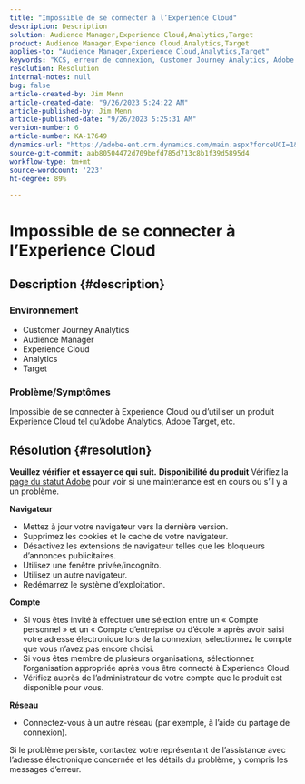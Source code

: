```yaml
---
title: "Impossible de se connecter à l’Experience Cloud"
description: Description
solution: Audience Manager,Experience Cloud,Analytics,Target
product: Audience Manager,Experience Cloud,Analytics,Target
applies-to: "Audience Manager,Experience Cloud,Analytics,Target"
keywords: "KCS, erreur de connexion, Customer Journey Analytics, Adobe Analytics, Experience Cloud"
resolution: Resolution
internal-notes: null
bug: false
article-created-by: Jim Menn
article-created-date: "9/26/2023 5:24:22 AM"
article-published-by: Jim Menn
article-published-date: "9/26/2023 5:25:31 AM"
version-number: 6
article-number: KA-17649
dynamics-url: "https://adobe-ent.crm.dynamics.com/main.aspx?forceUCI=1&pagetype=entityrecord&etn=knowledgearticle&id=634b7ff2-2c5c-ee11-be6f-6045bd006268"
source-git-commit: aab80504472d709befd785d713c8b1f39d5895d4
workflow-type: tm+mt
source-wordcount: '223'
ht-degree: 89%

---
```


# Impossible de se connecter à l’Experience Cloud

## Description {#description}


### <b>Environnement</b>

- Customer Journey Analytics
- Audience Manager
- Experience Cloud
- Analytics
- Target


### <b>Problème/Symptômes</b>

Impossible de se connecter à Experience Cloud ou d’utiliser un produit Experience Cloud tel qu’Adobe Analytics, Adobe Target, etc.


## Résolution {#resolution}

<b>Veuillez vérifier et essayer ce qui suit.</b>
<b>Disponibilité du produit</b>
Vérifiez la [page du statut Adobe](https://status.adobe.com/fr) pour voir si une maintenance est en cours ou s’il y a un problème.

<b>Navigateur</b>

- Mettez à jour votre navigateur vers la dernière version.
- Supprimez les cookies et le cache de votre navigateur.
- Désactivez les extensions de navigateur telles que les bloqueurs d’annonces publicitaires.
- Utilisez une fenêtre privée/incognito.
- Utilisez un autre navigateur.
- Redémarrez le système d’exploitation.


<b>Compte</b>

- Si vous êtes invité à effectuer une sélection entre un « Compte personnel » et un « Compte d’entreprise ou d’école » après avoir saisi votre adresse électronique lors de la connexion, sélectionnez le compte que vous n’avez pas encore choisi.
- Si vous êtes membre de plusieurs organisations, sélectionnez l’organisation appropriée après vous être connecté à Experience Cloud.
- Vérifiez auprès de l’administrateur de votre compte que le produit est disponible pour vous.


<b>Réseau</b>

- Connectez-vous à un autre réseau (par exemple, à l’aide du partage de connexion).


Si le problème persiste, contactez votre représentant de l’assistance avec l’adresse électronique concernée et les détails du problème, y compris les messages d’erreur.
